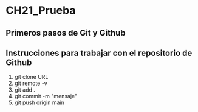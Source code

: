 # CH21_Prueba
Primeros pasos de Git y Github
---

## Instrucciones para trabajar con el repositorio de Github

1. git clone URL
2. git remote -v
3. git add .
4. git commit -m "mensaje"
5. git push origin main